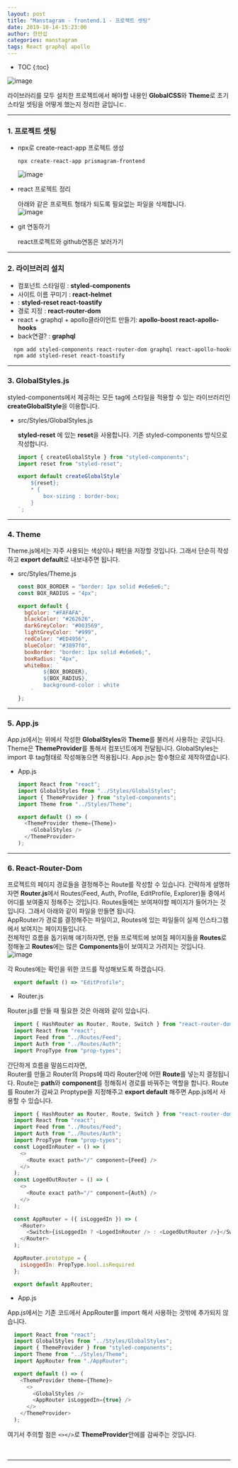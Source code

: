 ```yaml
---
layout: post
title: "Manstagram - frontend.1 - 프로젝트 셋팅"
date: 2019-10-14-15:23:00
author: 한만섭
categories: manstagram
tags: React graphql apollo
---
```




* TOC
{:toc}


![image](https://user-images.githubusercontent.com/46010705/66883534-3d941e80-f009-11e9-8f09-c9e4bd61c091.png)

라이브러리를 모두 설치한 프로젝트에서 해야할 내용인 **GlobalCSS**와 **Theme**로 초기 스타일 셋팅을 어떻게 했는지 정리한 글입니ㄷ.　  

***



### 1. 프로젝트 셋팅 

- npx로 create-react-app 프로젝트 생성 

  ```
  npx create-react-app prismagram-frontend
  ```

  ![image](https://user-images.githubusercontent.com/46010705/60510911-9d411500-9d0b-11e9-9c8f-dca0e88d126e.png)

- react 프로젝트 정리 

  아래와 같은 프로젝트 형태가 되도록 필요없는 파일을 삭제합니다.  
  ![image](https://user-images.githubusercontent.com/46010705/60510983-d24d6780-9d0b-11e9-9202-e04c8c823e37.png)

- git 연동하기 

  react프로젝트와 github연동은 보러가기

***



### 2. 라이브러리 설치

- 컴포넌트 스타일링 : **styled-components** 
- 사이트 이름 꾸미기 : **react-helmet**
-  : **styled-reset react-toastify**
- 경로 지정 : **react-router-dom**
- react + graphql + apollo클라이언트 만들기: **apollo-boost react-apollo-hooks**
- back연결? : **graphql**  

```bash
  npm add styled-components react-router-dom graphql react-apollo-hooks apollo-boost react-helmet
  npm add styled-reset react-toastify
```

***

### 3. GlobalStyles.js

styled-components에서 제공하는 모든 tag에 스타일을 적용할 수 있는 라이브러리인 **createGlobalStyle**을 이용합니다.  

- src/Styles/GlobalStyles.js

  **styled-reset** 에 있는 **reset**을 사용합니다. 기존 styled-components 방식으로 작성합니다.  

  ```js
  import { createGlobalStyle } from "styled-components";
  import reset from "styled-reset";
  
  export default createGlobalStyle`
      ${reset};
      * {
          box-sizing : border-box;
      }
  `;
  
  ```

------

### 4. Theme 

Theme.js에서는 자주 사용되는 색상이나 패턴을 저장할 것입니다. 그래서 단순히 작성하고 **export default**로 내보내주면 됩니다.  

- src/Styles/Theme.js

  ```js
  const BOX_BORDER = "border: 1px solid #e6e6e6;";
  const BOX_RADIUS = "4px";
  
  export default {
    bgColor: "#FAFAFA",
    blackColor: "#262626",
    darkGreyColor: "#003569",
    lightGreyColor: "#999",
    redColor: "#ED4956",
    blueColor: "#3897f0",
    boxBorder: "border: 1px solid #e6e6e6;",
    boxRadius: "4px",
    whiteBox: `
          ${BOX_BORDER},
          ${BOX_RADIUS},
          background-color : white
      `
  };
  ```

------

### 5. App.js 

App.js에서는 위에서 작성한 **GlobalStyles**와 **Theme**를 불러서 사용하는 곳입니다. Theme은 **ThemeProvider**를 통해서 컴포넌트에게 전달됩니다. 
GlobalStyles는 import 후 tag형태로 작성해놓으면 적용됩니다. App.js는 함수형으로 제작하였습니다.  

- App.js

  ```js
  import React from "react";
  import GlobalStyles from "../Styles/GlobalStyles";
  import { ThemeProvider } from "styled-components";
  import Theme from "../Styles/Theme";
  
  export default () => (
    <ThemeProvider theme={Theme}>
      <GlobalStyles />
    </ThemeProvider>
  );
  
  ```
  
  

***



### 6. React-Router-Dom

프로젝트의 페이지 경로들을 결정해주는 Route를 작성할 수 있습니다. 간략하게 설명하자면 **Router.js**에서 Routes(Feed, Auth, Profile, EditProfile, Explorer)들 중에서 어디를 보여줄지 정해주는 것입니다. Routes들에는 보여져야할 페이지가 들어가는 것입니다. 그래서 아래와 같이 파일을 
만들면 됩니다.  
AppRouter가 경로를 결정해주는 파일이고, Routes에 있는 파일들이 실제 인스타그램에서 보여지는 페이지들입니다.  
전체적인 흐름을 돕기위해 얘기하자면, 만들 프로젝트에 보여질 페이지들을 **Routes**로 정해놓고 **Routes**에는 많은 **Components**들이 보여지고 가려지는 것입니다.  
![image](https://user-images.githubusercontent.com/46010705/60531046-15700080-9d35-11e9-9218-b1eb8ef6fbc1.png)

각 Routes에는 확인을 위한 코드를 작성해보도록 하겠습니다.  

```js
  export default () => "EditProfile";
```

- Router.js  

Router.js를 만들 때 필요한 것은 아래와 같이 있습니다.  

```js
  import { HashRouter as Router, Route, Switch } from "react-router-dom";
  import React from "react";
  import Feed from "../Routes/Feed";
  import Auth from "../Routes/Auth";
  import PropType from "prop-types";
```

간단하게 흐름을 말씀드리자면,  
Router를 만들고 Router의 Props에 따라 Router안에 어떤 **Route**를 넣는지 결정됩니다. Route는 **path**와 **component**를 정해줘서 경로를 바꿔주는 역할을 합니다. Route를 Router가 감싸고 Proptype을 지정해주고 **export default** 해주면 App.js에서 사용할 수 있습니다.  

```js
  import { HashRouter as Router, Route, Switch } from "react-router-dom";
  import React from "react";
  import Feed from "../Routes/Feed";
  import Auth from "../Routes/Auth";
  import PropType from "prop-types";
  const LogedInRouter = () => (
    <>
      <Route exact path="/" component={Feed} />
    </>
  );
  const LogedOutRouter = () => (
    <>
      <Route exact path="/" component={Auth} />
    </>
  );

  const AppRouter = ({ isLoggedIn }) => (
    <Router>
      <Switch>{isLoggedIn ? <LogedInRouter /> : <LogedOutRouter />}</Switch>
    </Router>
  );

  AppRouter.prototype = {
    isLoggedIn: PropType.bool.isRequired
  };

  export default AppRouter;
```

- App.js

App.js에서는 기존 코드에서 AppRouter를 import 해서 사용하는 것밖에 추가되지 않습니다.  

```js
  import React from "react";
  import GlobalStyles from "../Styles/GlobalStyles";
  import { ThemeProvider } from "styled-components";
  import Theme from "../Styles/Theme";
  import AppRouter from "./AppRouter";

  export default () => (
    <ThemeProvider theme={Theme}>
      <>
        <GlobalStyles />
        <AppRouter isLoggedIn={true} />
      </>
    </ThemeProvider>
  );  
```

  여기서 주의할 점은 `<></>`로 **ThemeProvider**안에를 감싸주는 것입니다.  

　  

***



